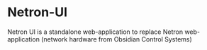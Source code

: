 # Netron-UI
Netron UI is a standalone web-application to replace Netron web-application (network hardware from Obsidian Control Systems)
